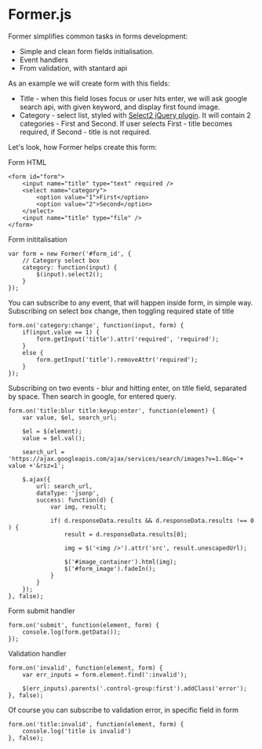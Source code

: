 Former.js
====

Former simplifies common tasks in forms development:
* Simple and clean form fields initialisation.
* Event handlers
* From validation, with stantard api

As an example we will create form with this fields:
* Title - when this field loses focus or user hits enter, we will ask google search api, with given keyword, and display first found image.
* Category - select list, styled with [Select2 jQuery plugin](http://ivaynberg.github.com/select2). It will contain 2 categories - First and Second. If user selects First - title becomes required, if Second - title is not required.

Let's look, how Former helps create this form:

Form HTML
~~~
<form id="form">
	<input name="title" type="text" required />
	<select name="category">
		<option value="1">First</option>
		<option value="2">Second</option>
	</select>
	<input name="title" type="file" />
</form>
~~~

Form inititalisation
~~~
var form = new Former('#form_id', {
    // Category select box
    category: function(input) {
        $(input).select2();
    }
});
~~~

You can subscribe to any event, that will happen inside form, in simple way.
Subscribing on select box change, then toggling required state of title
~~~
form.on('category:change', function(input, form) {
    if(input.value == 1) {
    	form.getInput('title').attr('required', 'required');
    }
    else {
        form.getInput('title').removeAttr('required');
    }
});
~~~


Subscribing on two events - blur and hitting enter, on title field, separated by space. 
Then search in google, for entered query.
~~~
form.on('title:blur title:keyup:enter', function(element) {
    var value, $el, search_url;

    $el = $(element);
    value = $el.val();

    search_url = 'https://ajax.googleapis.com/ajax/services/search/images?v=1.0&q='+ value +'&rsz=1';

    $.ajax({
        url: search_url,
        dataType: 'jsonp',
        success: function(d) {
            var img, result;

            if( d.responseData.results && d.responseData.results !== 0 ) {
                result = d.responseData.results[0];

                img = $('<img />').attr('src', result.unescapedUrl);

                $('#image_container').html(img);
                $('#form_image').fadeIn();
            }
        }
    });
}, false);
~~~


Form submit handler
~~~
form.on('submit', function(element, form) {
    console.log(form.getData());
});
~~~


Validation handler
~~~
form.on('invalid', function(element, form) {
    var err_inputs = form.element.find(':invalid');

    $(err_inputs).parents('.control-group:first').addClass('error');
}, false);
~~~


Of course you can subscribe to validation error, in specific field in form
~~~
form.on('title:invalid', function(element, form) {
    console.log('title is invalid')
}, false);
~~~


